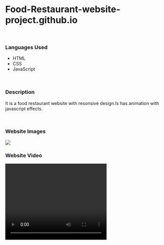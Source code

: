 # Food-Restaurant-website-project.github.io
<br/>
<h3>Languages Used</h3>
<ul>
<li>HTML</li>
<li>CSS</li>
<li>JavaScript</li>
</ul>
<br/>
<h3>Description</h3>
<p>It is a food restaurant website with resonsive design.Is has animation  with javascript effects.</p>
<br/>
<h3>Website Images</h3>
<img src="./img/screenshot(355).png" />
<br/>
<h3>Website Video</h3>
<video width="320" height="240" controls>
  <source src="movie.mp4" type="video/mp4">
</video>

